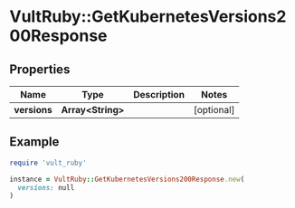 # VultRuby::GetKubernetesVersions200Response

## Properties

| Name | Type | Description | Notes |
| ---- | ---- | ----------- | ----- |
| **versions** | **Array&lt;String&gt;** |  | [optional] |

## Example

```ruby
require 'vult_ruby'

instance = VultRuby::GetKubernetesVersions200Response.new(
  versions: null
)
```

